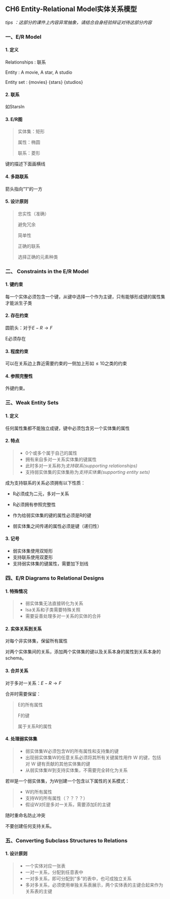 ## CH6 Entity-Relational Model实体关系模型

*tips ：这部分的课件上内容异常抽象，请结合自身经验辩证对待这部分内容*

### 一、E/R Model

#### 1. 定义

Relationships : 联系

Entity : A movie, A star, A studio

Entity set : {movies} {stars} {studios}

#### 2. 联系

如StarsIn

#### 3. E/R图

>实体集：矩形
>
>属性：椭圆
>
>联系：菱形

键的描述下面画横线

#### 4. 多路联系

箭头指向"1"的一方

#### 5. 设计原则

>忠实性（准确）
>
>避免冗余
>
>简单性
>
>正确的联系
>
>选择正确的元素种类

### 二、 Constraints in the E/R Model

#### 1. 键约束

每一个实体必须包含一个键，从键中选择一个作为主键，只有能够形成键的属性集才能派生子类

#### 2. 存在约束

圆箭头：对于$E -R\to F$

E必须存在

#### 3. 程度约束

可以在关系边上靠近需要约束的一侧加上形如$\le 10$之类的约束

#### 4. 参照完整性

外键约束。

### 三、Weak Entity Sets

#### 1. 定义

任何属性集都不能独立成键，键中必须包含另一个实体集的属性

#### 2. 特点

>- 0个或多个属于自己的属性
>- 拥有来自多对一关系实体集的键属性
>  - 此时多对一关系称为*支持联系(supporting relationships)*
>  - 支持弱实体集的实体集称为*支持实体集(supporting entity sets)*

成为支持联系的关系必须拥有以下性质：

- R必须成为二元，多对一关系

- R必须拥有参照完整性
- 作为给弱实体集的键的属性必须是R的键
- 弱实体集之间传递的属性必须是键（递归性）

#### 3. 记号

- 弱实体集使用双矩形
- 支持联系使用双菱形
- 支持弱实体集的键属性，需要加下划线

### 四、E/R Diagrams to Relational Designs

#### 1. 特殊情况

> - 弱实体集无法直接转化为关系
> - Isa关系和子类需要特殊关照
> - 需要妥善处理多对一关系的实体的合并

#### 2. 实体关系到关系

对每个非实体集，保留所有属性

对两个实体集间的关系，添加两个实体集的键以及关系本身的属性到关系本身的schema。

#### 3. 合并关系

对于多对一关系：$E-R\to F$

合并时需要保留：

>E的所有属性
>
>F的键
>
>属于关系R的属性

#### 4. 处理弱实体集

>- 弱实体集W必须包含W的所有属性和支持集的键
>- 出现弱实体集W的任意关系必须将其所有关键属性用作 W 的键，包括对 W 键有贡献的其他实体集的键
>- 从弱实体集W到支持实体集，不需要完全转化为关系

若W是一个弱实体集，为W创建一个包含以下属性的关系模式：

>* W的所有属性
>* 支持W的所有属性（？？？？）
>* 假设W对E是多对一关系，需要添加E的主键

随时重命名防止冲突

不要创建任何支持关系。

### 五、Converting Subclass Structures to Relations

#### 1. 设计原则

>- 一个实体对应一张表
>- 一对一关系，分配到任意表中
>- 一对多关系，即可分配到“多”的表中，也可成独立关系
>- 多对多关系，必须使用单独关系表展示，两个实体表的主键合起来作为关系表的主键 



